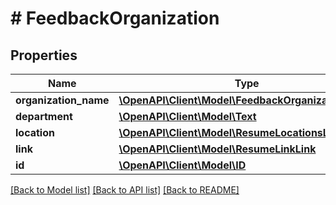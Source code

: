 # # FeedbackOrganization

## Properties

Name | Type | Description | Notes
------------ | ------------- | ------------- | -------------
**organization_name** | [**\OpenAPI\Client\Model\FeedbackOrganizationName**](FeedbackOrganizationName.md) |  | [optional]
**department** | [**\OpenAPI\Client\Model\Text**](Text.md) |  | [optional]
**location** | [**\OpenAPI\Client\Model\ResumeLocationsLocation**](ResumeLocationsLocation.md) |  | [optional]
**link** | [**\OpenAPI\Client\Model\ResumeLinkLink**](ResumeLinkLink.md) |  | [optional]
**id** | [**\OpenAPI\Client\Model\ID**](ID.md) |  | [optional]

[[Back to Model list]](../../README.md#models) [[Back to API list]](../../README.md#endpoints) [[Back to README]](../../README.md)
